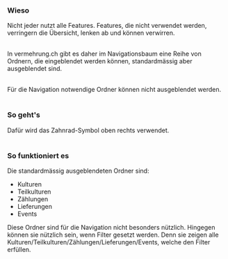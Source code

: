 ### Wieso
Nicht jeder nutzt alle Features. Features, die nicht verwendet werden, verringern die Übersicht, lenken ab und können verwirren.<br/><br/>

In vermehrung.ch gibt es daher im Navigationsbaum eine Reihe von Ordnern, die eingeblendet werden können, standardmässig aber ausgeblendet sind.<br/><br/>

Für die Navigation notwendige Ordner können nicht ausgeblendet werden.
<br/><br/>

### So geht's
Dafür wird das Zahnrad-Symbol oben rechts verwendet.<br/><br/>

### So funktioniert es
Die standardmässig ausgeblendeten Ordner sind:

- Kulturen
- Teilkulturen
- Zählungen
- Lieferungen
- Events

Diese Ordner sind für die Navigation nicht besonders nützlich. Hingegen können sie nützlich sein, wenn Filter gesetzt werden. Denn sie zeigen alle Kulturen/Teilkulturen/Zählungen/Lieferungen/Events, welche den Filter erfüllen.
